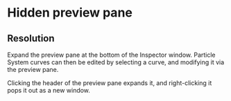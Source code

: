 # Hidden preview pane
## Resolution
Expand the preview pane at the bottom of the Inspector window. Particle System curves can then be edited by selecting a curve, and modifying it via the preview pane.

Clicking the header of the preview pane expands it, and right-clicking it pops it out as a new window.
